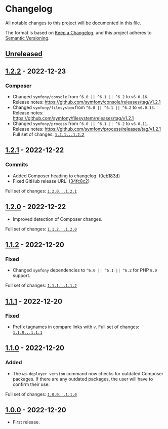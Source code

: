 # Changelog

All notable changes to this project will be documented in this file.

The format is based on [Keep a Changelog](https://keepachangelog.com/en/1.0.0/),
and this project adheres to [Semantic Versioning](https://semver.org/spec/v2.0.0.html).

## [Unreleased]

## [1.2.2] - 2022-12-23

### Composer

- Changed `symfony/console` from `^6.0 || ^6.1 || ^6.2` to `v6.0.16`.
	Release notes: https://github.com/symfony/console/releases/tag/v1.2.1
- Changed `symfony/filesystem` from `^6.0 || ^6.1 || ^6.2` to `v6.0.13`.
	Release notes: https://github.com/symfony/filesystem/releases/tag/v1.2.1
- Changed `symfony/process` from `^6.0 || ^6.1 || ^6.2` to `v6.0.11`.
	Release notes: https://github.com/symfony/process/releases/tag/v1.2.1
Full set of changes: [`1.2.1...1.2.2`][1.2.2]

[1.2.2]: https://github.com/pronamic/wp-deployer/compare/v1.2.1...v1.2.2

## [1.2.1] - 2022-12-22

### Commits

- Added Composer heading to changelog. ([0eb183d](https://github.com/pronamic/wp-deployer/commit/0eb183d6f6ce26415331fcb75caecc2af78fcf12))
- Fixed GitHub release URL. ([34fc8c2](https://github.com/pronamic/wp-deployer/commit/34fc8c2c56bae2295310fb52a82f6b8b7a664daf))

Full set of changes: [`1.2.0...1.2.1`][1.2.1]

[1.2.1]: https://github.com/pronamic/wp-deployer/compare/v1.2.0...v1.2.1

## [1.2.0] - 2022-12-22
- Improved detection of Composer changes.

Full set of changes: [`1.1.2...1.2.0`][1.2.0]

[1.2.0]: https://github.com/pronamic/wp-deployer/compare/v1.1.2...v1.2.0

## [1.1.2] - 2022-12-20
### Fixed

- Changed `symfony` dependencies to `^6.0 || ^6.1 || ^6.2` for PHP `8.0` support.

Full set of changes: [`1.1.1...1.1.2`][1.1.2]

[1.1.2]: https://github.com/pronamic/wp-deployer/compare/v1.1.1...v1.1.2

## [1.1.1] - 2022-12-20
### Fixed

- Prefix tagnames in compare links with `v`.
Full set of changes: [`1.1.0...1.1.1`][1.1.1]

[1.1.1]: https://github.com/pronamic/wp-deployer/compare/v1.1.0...v1.1.1

## [1.1.0] - 2022-12-20
### Added

- The `wp-deployer version` command now checks for outdated Composer packages. If there are any outdated packages, the user will have to confirm their use.

Full set of changes: [`1.0.0...1.1.0`][1.1.0]

[1.1.0]: https://github.com/pronamic/wp-deployer/compare/v1.0.0...v1.1.0

## [1.0.0] - 2022-12-20

- First release.

[unreleased]: https://github.com/pronamic/wp-deployer/compare/v1.0.0...HEAD
[1.0.0]: https://github.com/pronamic/wp-deployer/releases/tag/v1.0.0
